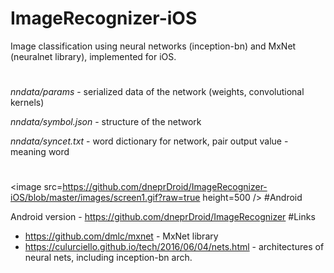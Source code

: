 # ImageRecognizer-iOS
Image classification using neural networks (inception-bn) and MxNet (neuralnet library), implemented for iOS.
#
*nndata/params* - serialized data of the network (weights, convolutional kernels)

*nndata/symbol.json* - structure of the network 

*nndata/syncet.txt* - word dictionary for network, pair output value - meaning word 
#
<image src=https://github.com/dneprDroid/ImageRecognizer-iOS/blob/master/images/screen1.gif?raw=true height=500 />
#Android

Android version - https://github.com/dneprDroid/ImageRecognizer
#Links
  * https://github.com/dmlc/mxnet - MxNet library 
  * https://culurciello.github.io/tech/2016/06/04/nets.html - architectures of neural nets, including inception-bn arch.

